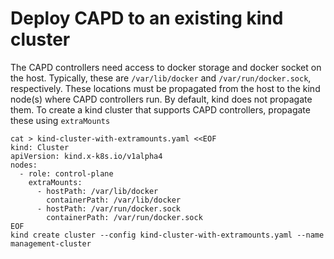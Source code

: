 # Deploy CAPD to an existing kind cluster

The CAPD controllers need access to docker storage and docker socket on the host. Typically, these are `/var/lib/docker` and `/var/run/docker.sock`, respectively. These locations must be propagated from the host to the kind node(s) where CAPD controllers run. By default, kind does not propagate them. To create a kind cluster that supports CAPD controllers, propagate these using `extraMounts`

```
cat > kind-cluster-with-extramounts.yaml <<EOF
kind: Cluster
apiVersion: kind.x-k8s.io/v1alpha4
nodes:
  - role: control-plane
    extraMounts:
      - hostPath: /var/lib/docker
        containerPath: /var/lib/docker
      - hostPath: /var/run/docker.sock
        containerPath: /var/run/docker.sock
EOF
kind create cluster --config kind-cluster-with-extramounts.yaml --name management-cluster
```

